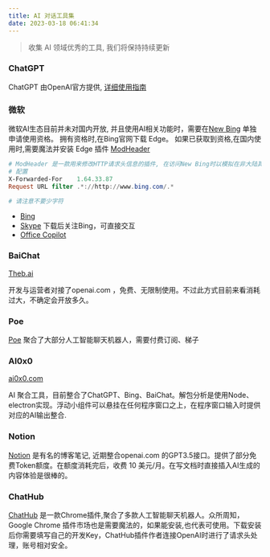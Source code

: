 ```yaml
---
title: AI 对话工具集
date: 2023-03-18 06:41:34
---
```


> 收集 AI 领域优秀的工具, 我们将保持持续更新


### ChatGPT
ChatGPT 由OpenAI官方提供, [详细使用指南](/2023/03/14/chatgpt-register)

### 微软

微软AI生态目前并未对国内开放, 并且使用AI相关功能时，需要在[New Bing](https://www.bing.com/new) 单独申请使用资格。
拥有资格时,在Bing官网下载 Edge。
如果已获取到资格,在国内使用时,需要魔法并安装 Edge 插件 [ModHeader](https://microsoftedge.microsoft.com/addons/search/mode%20header?hl=zh-CN)


``` powershell
# ModHeader 是一款用来修改HTTP请求头信息的插件, 在访问New Bing时以模拟在非大陆其它地区访问！
# 配置
X-Forwarded-For    1.64.33.87
Request URL filter .*://http://www.bing.com/.*

# 请注意不要少字符
```

- [Bing](https://www.bing.com/new) 
- [Skype](https://shiguangpu.com/down/) 下载后关注Bing，可直接交互
- [Office Copilot](https://www.office.com/)

### BaiChat

[Theb.ai](https://theb.ai/)

开发与运营者对接了openai.com ，免费、无限制使用。不过此方式目前来看消耗过大，不确定会开放多久。

### Poe
[Poe](https://poe.com/) 聚合了大部分人工智能聊天机器人，需要付费订阅、梯子

### AI0x0

[ai0x0.com](https://ai0x0.com/) 

AI 聚合工具，目前整合了ChatGPT、Bing、BaiChat。解包分析是使用Node、electron实现。浮动小组件可以悬挂在任何程序窗口之上，在程序窗口输入时提供对应的AI输出整合.

### Notion

[Notion](https://notion.so) 是有名的博客笔记, 近期整合openai.com 的GPT3.5接口。提供了部分免费Token额度。在额度消耗完后，收费 10 美元/月。在写文档时直接插入AI生成的内容体验是很棒的。


### ChatHub

[ChatHub](https://chrome.google.com/webstore/detail/chathub-all-in-one-chatbo/iaakpnchhognanibcahlpcplchdfmgma?hl=zh-CN)	是一款Chrome插件,聚合了多款人工智能聊天机器人。众所周知，Google Chrome 插件市场也是需要魔法的，如果能安装,也代表可使用。下载安装后你需要填写自己的开发Key，ChatHub插件作者连接OpenAI时进行了请求头处理，账号相对安全。